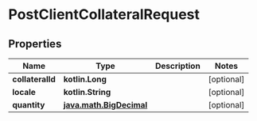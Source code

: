 
# PostClientCollateralRequest

## Properties
| Name | Type | Description | Notes |
| ------------ | ------------- | ------------- | ------------- |
| **collateralId** | **kotlin.Long** |  |  [optional] |
| **locale** | **kotlin.String** |  |  [optional] |
| **quantity** | [**java.math.BigDecimal**](java.math.BigDecimal.md) |  |  [optional] |



